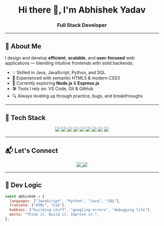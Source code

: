 <h1 align="center">Hi there 👋, I'm Abhishek Yadav</h1>
<h3 align="center">Full Stack Developer</h3>

---

## 🧠 About Me

I design and develop **efficient**, **scalable**, and **user-focused** web applications — blending intuitive frontends with solid backends.

- 💡 Skilled in Java, JavaScript, Python, and SQL  
- 🎨 Experienced with semantic HTML5 & modern CSS3  
- 🧱 Currently exploring **Node.js** & **Express.js**  
- 🛠️ Tools I rely on: VS Code, Git & GitHub  
- 🔍 Always leveling up through practice, bugs, and breakthroughs  

---

## 🧰 Tech Stack

<p align="center">
  <img src="https://img.shields.io/badge/Java-ED8B00?style=for-the-badge&logo=java&logoColor=white"/>
  <img src="https://img.shields.io/badge/JavaScript-F7DF1E?style=for-the-badge&logo=javascript&logoColor=black"/>
  <img src="https://img.shields.io/badge/Python-3776AB?style=for-the-badge&logo=python&logoColor=white"/>
  <img src="https://img.shields.io/badge/SQL-4479A1?style=for-the-badge&logo=mysql&logoColor=white"/>
  <img src="https://img.shields.io/badge/HTML5-E34F26?style=for-the-badge&logo=html5&logoColor=white"/>
  <img src="https://img.shields.io/badge/CSS3-1572B6?style=for-the-badge&logo=css3&logoColor=white"/>
  <img src="https://img.shields.io/badge/Node.js-339933?style=for-the-badge&logo=node.js&logoColor=white"/>
  <img src="https://img.shields.io/badge/Express.js-000000?style=for-the-badge&logo=express&logoColor=white"/>
  <img src="https://img.shields.io/badge/VS_Code-007ACC?style=for-the-badge&logo=visual-studio-code&logoColor=white"/>
</p>

---

## 📬 Let's Connect

<p align="center">
  <a href="https://www.linkedin.com/in/abishekydv">
    <img src="https://img.shields.io/badge/LinkedIn-Abhishek%20Yadav-blue?style=for-the-badge&logo=linkedin&logoColor=white"/>
  </a>
  
  <a href="mailto:abishekyaduvanshi38@gmail.com">
    <img src="https://img.shields.io/badge/-abishekyaduvanshi38@gmail.com-c14438?style=for-the-badge&logo=gmail&logoColor=white"/>
  </a>
</p>

---

## 🧩 Dev Logic

```js
const abhishek = {
  languages: ["JavaScript", "Python", "Java", "SQL"],
  frontend: ["HTML", "CSS"],
  hobbies: ["building stuff", "googling errors", "debugging life"],
  motto: "Think it. Build it. Improve it.",
};
